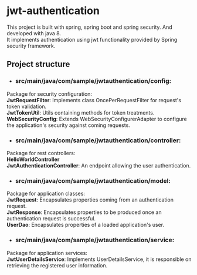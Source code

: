 # jwt-authentication

This project is built with spring, spring boot and spring security. And developed with java 8. <br /> 
It implements authentication using jwt functionality provided by Spring security framework.

## Project structure

- ### src/main/java/com/sample/jwtauthentication/config: <br />
Package for security configuration: <br />
**JwtRequestFilter**: Implements class OncePerRequestFilter for request's token validation. <br />
**JwtTokenUtil**: Utils containing methods for token treatments. <br />
**WebSecurityConfig**:
Extends WebSecurityConfigurerAdapter to configure the application's security against coming requests. <br />
- ### src/main/java/com/sample/jwtauthentication/controller: <br />
Package for rest controllers: <br />
**HelloWorldController** <br />
**JwtAuthenticationController**:
   An endpoint allowing the user authentication.  <br />
- ### src/main/java/com/sample/jwtauthentication/model: <br />
Package for application classes: <br />
**JwtRequest**:
Encapsulates properties coming from an authentication request. <br />
**JwtResponse**:
Encapsulates properties to be produced once an authentication request is successful. <br />
**UserDao**:
Encapsulates properties of a loaded application's user. <br />

- ### src/main/java/com/sample/jwtauthentication/service: <br />
Package for application services: <br />
**JwtUserDetailsService**:
Implements UserDetailsService, it is responsible on retrieving the registered user information. <br />

